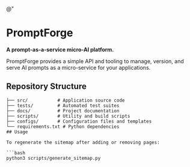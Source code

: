 @"
# PromptForge

**A prompt-as-a-service micro-AI platform.**

PromptForge provides a simple API and tooling to manage, version, and serve AI prompts as a micro-service for your applications.

## Repository Structure

```text
├── src/           # Application source code
├── tests/         # Automated test suites
├── docs/          # Project documentation
├── scripts/       # Utility and build scripts
├── configs/       # Configuration files and templates
└── requirements.txt # Python dependencies
## Usage

To regenerate the sitemap after adding or removing pages:

```bash
python3 scripts/generate_sitemap.py
